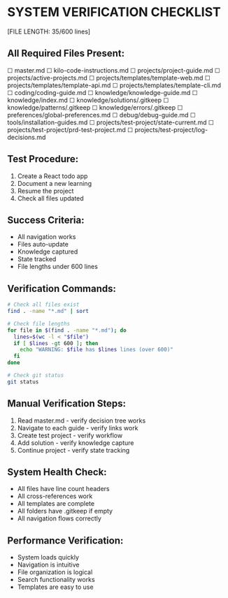 # SYSTEM VERIFICATION CHECKLIST
[FILE LENGTH: 35/600 lines]

## All Required Files Present:
☐ master.md
☐ kilo-code-instructions.md
☐ projects/project-guide.md
☐ projects/active-projects.md
☐ projects/templates/template-web.md
☐ projects/templates/template-api.md
☐ projects/templates/template-cli.md
☐ coding/coding-guide.md
☐ knowledge/knowledge-guide.md
☐ knowledge/index.md
☐ knowledge/solutions/.gitkeep
☐ knowledge/patterns/.gitkeep
☐ knowledge/errors/.gitkeep
☐ preferences/global-preferences.md
☐ debug/debug-guide.md
☐ tools/installation-guides.md
☐ projects/test-project/state-current.md
☐ projects/test-project/prd-test-project.md
☐ projects/test-project/log-decisions.md

## Test Procedure:
1. Create a React todo app
2. Document a new learning
3. Resume the project
4. Check all files updated

## Success Criteria:
- All navigation works
- Files auto-update
- Knowledge captured
- State tracked
- File lengths under 600 lines

## Verification Commands:
```bash
# Check all files exist
find . -name "*.md" | sort

# Check file lengths
for file in $(find . -name "*.md"); do
  lines=$(wc -l < "$file")
  if [ $lines -gt 600 ]; then
    echo "WARNING: $file has $lines lines (over 600)"
  fi
done

# Check git status
git status
```

## Manual Verification Steps:
1. Read master.md - verify decision tree works
2. Navigate to each guide - verify links work
3. Create test project - verify workflow
4. Add solution - verify knowledge capture
5. Continue project - verify state tracking

## System Health Check:
- All files have line count headers
- All cross-references work
- All templates are complete
- All folders have .gitkeep if empty
- All navigation flows correctly

## Performance Verification:
- System loads quickly
- Navigation is intuitive
- File organization is logical
- Search functionality works
- Templates are easy to use